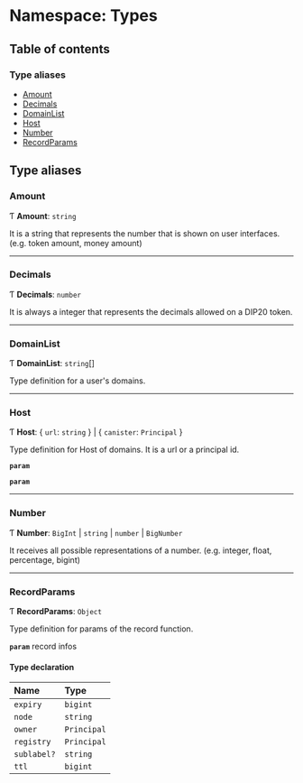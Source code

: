 # Namespace: Types

## Table of contents

### Type aliases

- [Amount](Types.md#amount)
- [Decimals](Types.md#decimals)
- [DomainList](Types.md#domainlist)
- [Host](Types.md#host)
- [Number](Types.md#number)
- [RecordParams](Types.md#recordparams)

## Type aliases

### Amount

Ƭ **Amount**: `string`

It is a string that represents the number that is shown on user interfaces. (e.g. token amount, money amount)

___

### Decimals

Ƭ **Decimals**: `number`

It is always a integer that represents the decimals allowed on a DIP20 token.

___

### DomainList

Ƭ **DomainList**: `string`[]

Type definition for a user's domains.

___

### Host

Ƭ **Host**: { `url`: `string`  } \| { `canister`: `Principal`  }

Type definition for Host of domains. It is a url or a principal id.

**`param`**

**`param`**

___

### Number

Ƭ **Number**: `BigInt` \| `string` \| `number` \| `BigNumber`

It receives all possible representations of a number. (e.g. integer, float, percentage, bigint)

___

### RecordParams

Ƭ **RecordParams**: `Object`

Type definition for params of the record function.

**`param`** record infos

#### Type declaration

| Name | Type |
| :------ | :------ |
| `expiry` | `bigint` |
| `node` | `string` |
| `owner` | `Principal` |
| `registry` | `Principal` |
| `sublabel?` | `string` |
| `ttl` | `bigint` |
